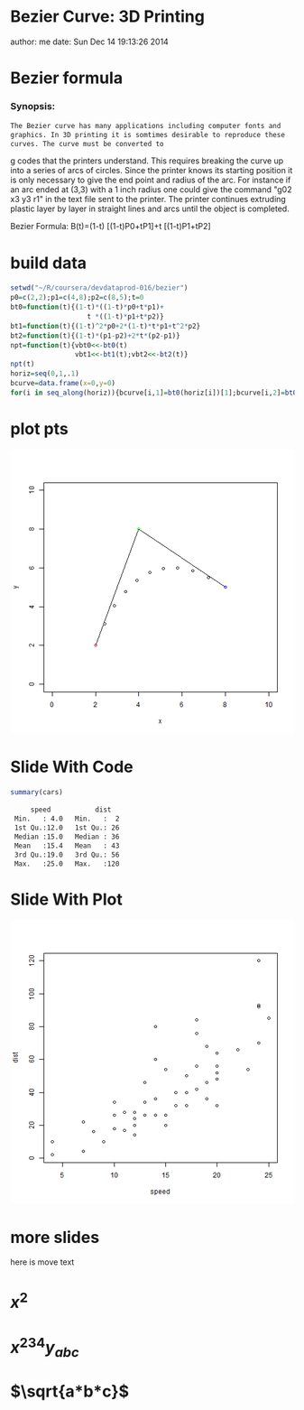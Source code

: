 Bezier Curve: 3D Printing
==============================================
author: me
date: Sun Dec 14 19:13:26 2014

Bezier formula
==============================================

### Synopsis:

    The Bezier curve has many applications including computer fonts and graphics. In 3D printing it is somtimes desirable to reproduce these curves. The curve must be converted to
g codes that the printers understand. This requires breaking the curve up into a series of arcs of circles. Since the printer knows its starting position it is only necessary to give the end point and radius of the arc. For instance if an arc ended at (3,3) with a 1 inch radius one could give the command "g02 x3 y3 r1" in the text file sent to the printer. The printer continues extruding plastic layer by layer in straight lines and arcs until the object is completed.

Bezier Formula:
B(t)=(1-t) [(1-t)P0+tP1]+t [(1-t)P1+tP2]

build data
==============


```r
setwd("~/R/coursera/devdataprod-016/bezier")
p0=c(2,2);p1=c(4,8);p2=c(8,5);t=0
bt0=function(t){(1-t)*((1-t)*p0+t*p1)+
                   t *((1-t)*p1+t*p2)}
bt1=function(t){(1-t)^2*p0+2*(1-t)*t*p1+t^2*p2}
bt2=function(t){(1-t)*(p1-p2)+2*t*(p2-p1)}
npt=function(t){vbt0<<-bt0(t)
                vbt1<<-bt1(t);vbt2<<-bt2(t)}
npt(t)
horiz=seq(0,1,.1)
bcurve=data.frame(x=0,y=0)
for(i in seq_along(horiz)){bcurve[i,1]=bt0(horiz[i])[1];bcurve[i,2]=bt0(horiz[i])[2]}
```

plot pts
============
![plot of chunk unnamed-chunk-2](bezier2-figure/unnamed-chunk-2.png) 



Slide With Code
==========================================

```r
summary(cars)
```

```
     speed           dist    
 Min.   : 4.0   Min.   :  2  
 1st Qu.:12.0   1st Qu.: 26  
 Median :15.0   Median : 36  
 Mean   :15.4   Mean   : 43  
 3rd Qu.:19.0   3rd Qu.: 56  
 Max.   :25.0   Max.   :120  
```

Slide With Plot
=============================================

![plot of chunk unnamed-chunk-4](bezier2-figure/unnamed-chunk-4.png) 

more slides
=================
here is move text
# $x^2$
# $x^{234}    y_{abc}$

# $\sqrt{a*b*c}$

